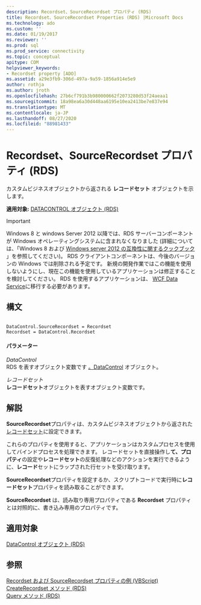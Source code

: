 ```yaml
---
description: Recordset、SourceRecordset プロパティ (RDS)
title: Recordset、SourceRecordset Properties (RDS) |Microsoft Docs
ms.technology: ado
ms.custom: ''
ms.date: 01/19/2017
ms.reviewer: ''
ms.prod: sql
ms.prod_service: connectivity
ms.topic: conceptual
apitype: COM
helpviewer_keywords:
- Recordset property [ADO]
ms.assetid: a29e3fb9-306d-497a-9a59-1856a914e5e9
author: rothja
ms.author: jroth
ms.openlocfilehash: 27b6cf791b3b980000662f2073280d53f24aeaa1
ms.sourcegitcommit: 18a98ea6a30d448aa6195e10ea2413be7e837e94
ms.translationtype: MT
ms.contentlocale: ja-JP
ms.lasthandoff: 08/27/2020
ms.locfileid: "88981433"
---
```

# <a name="recordset-sourcerecordset-properties-rds"></a>Recordset、SourceRecordset プロパティ (RDS)
カスタムビジネスオブジェクトから返される **レコードセット** オブジェクトを示します。  
  
 **適用対象:** [DATACONTROL オブジェクト (RDS)](./datacontrol-object-rds.md)  
  
> [!IMPORTANT]
>  Windows 8 と windows Server 2012 以降では、RDS サーバーコンポーネントが Windows オペレーティングシステムに含まれなくなりました (詳細については、「Windows 8 および [Windows server 2012 の互換性に関するクックブック](https://www.microsoft.com/download/details.aspx?id=27416) 」を参照してください)。 RDS クライアントコンポーネントは、今後のバージョンの Windows では削除される予定です。 新規の開発作業ではこの機能を使用しないようにし、現在この機能を使用しているアプリケーションは修正することを検討してください。 RDS を使用するアプリケーションは、 [WCF Data Service](https://go.microsoft.com/fwlink/?LinkId=199565)に移行する必要があります。  
  
## <a name="syntax"></a>構文  
  
```  
  
DataControl.SourceRecordset = Recordset  
Recordset = DataControl.Recordset   
```  
  
#### <a name="parameters"></a>パラメーター  
 *DataControl*  
 RDS を表すオブジェクト変数です [。DataControl](./datacontrol-object-rds.md) オブジェクト。  
  
 *レコードセット*  
 **レコードセット**オブジェクトを表すオブジェクト変数です。  
  
## <a name="remarks"></a>解説  
 **SourceRecordset**プロパティは、カスタムビジネスオブジェクトから返された[レコードセット](../ado-api/recordset-object-ado.md)に設定できます。  
  
 これらのプロパティを使用すると、アプリケーションはカスタムプロセスを使用してバインドプロセスを処理できます。 レコードセットを直接操作し**て、プロパティ**の設定や**レコードセット**の反復処理などのアクションを実行できるように、**レコード**セットにラップされた行セットを受け取ります。  
  
 **SourceRecordset**プロパティを設定するか、スクリプトコードで実行時に**レコードセット**プロパティを読み取ることができます。  
  
 **SourceRecordset** は、読み取り専用プロパティである **Recordset** プロパティとは対照的に、書き込み専用のプロパティです。  
  
## <a name="applies-to"></a>適用対象  
 [DataControl オブジェクト (RDS)](./datacontrol-object-rds.md)  
  
## <a name="see-also"></a>参照  
 [Recordset および SourceRecordset プロパティの例 (VBScript)](./recordset-and-sourcerecordset-properties-example-vbscript.md)   
 [CreateRecordset メソッド (RDS)](./createrecordset-method-rds.md)   
 [Query メソッド (RDS)](./query-method-rds.md)